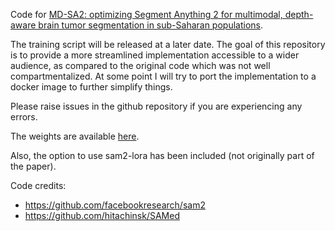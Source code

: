 Code for [MD-SA2: optimizing Segment Anything 2 for multimodal, depth-aware brain tumor segmentation in sub-Saharan populations](https://www.spiedigitallibrary.org/journals/journal-of-medical-imaging/volume-12/issue-02/024007/MD-SA2--optimizing-Segment-Anything-2-for-multimodal-depth/10.1117/1.JMI.12.2.024007.full). 
 
The training script will be released at a later date. The goal of this repository is to provide a more streamlined implementation accessible to a wider audience, as compared to the original code which was not well compartmentalized. At some point I will try to port the implementation to a docker image to further simplify things. 

Please raise issues in the github repository if you are experiencing any errors. 

The weights are available [here](https://drive.google.com/drive/folders/1aNFBVwMLzDVrq7z4rtE1ofvIq_U2oXtn). 


Also, the option to use sam2-lora has been included (not originally part of the paper). 

Code credits:
- https://github.com/facebookresearch/sam2
- https://github.com/hitachinsk/SAMed
